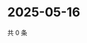 # 2025-05-16

共 0 条

<!-- BEGIN ZHIHUQUESTIONS -->
<!-- 最后更新时间 Fri May 16 2025 01:10:27 GMT+0800 (China Standard Time) -->

<!-- END ZHIHUQUESTIONS -->
